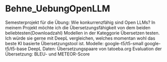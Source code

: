 # Behne_UebungOpenLLM
Semesterprojekt für die Übung: Wie konkurrenzfähig sind Open LLMs? 
In meinem Projekt möchte ich die Übersetzungsfähigkeit von dem beiden beliebtesten(Downloadzahl) Modellen in der Kateggorie Übersetzen testen. Ich würde sie gerne mit DeepL vergleichen, welches momentan wohl das beste KI basierte Übersetzungstool ist. 
Modelle:   google-t5/t5-small
           google-t5/t5-base
           DeepL
Daten: Übersetzungspaare von tatoeba.org
Evaluation der Übersetzung:  BLEU- und METEOR-Score

